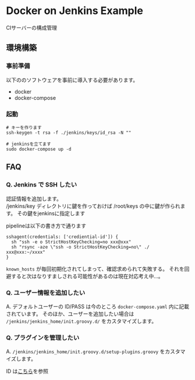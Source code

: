 # Docker on Jenkins Example

CIサーバーの構成管理

## 環境構築

### 事前準備

以下ののソフトウェアを事前に導入する必要があります。

* docker
* docker-compose

### 起動

```
# キーを作ります
ssh-keygen -t rsa -f ./jenkins/keys/id_rsa -N ""

# jenkinsを立てます
sudo docker-compose up -d
```

## FAQ

### Q. Jenkins で SSH したい

認証情報を追加します。  
/jenkins/key ディレクトリに鍵を作っておけば /root/keys の中に鍵が作られます。
その鍵をjenkinsに指定します

pipelineは以下の書き方で通ります

```
sshagent(credentials: ['crediential-id']) {
  sh "ssh -e o StrictHostKeyChecking=no xxx@xxx"
  sh "rsync -aze \"ssh -o StrictHostKeyChecking=no\" ./ xxx@xxx:~/xxxx"
}
```

`known_hosts` が毎回初期化されてしまって、確認求められて失敗する。
それを回避すると次はなりすましされる可能性があるのは現在対応考え中…。

### Q. ユーザー情報を追加したい

A. デフォルトユーザーの ID/PASS は今のところ `docker-compose.yaml` 内に記載されています。
そのほか、ユーザーを追加したい場合は `/jenkins/jenkins_home/init.groovy.d/` をカスタマイズします。

### Q. プラグインを管理したい

A. `/jenkins/jenkins_home/init.groovy.d/setup-plugins.groovy` をカスタマイズします。

ID は[こちら](https://plugins.jenkins.io/)を参照
